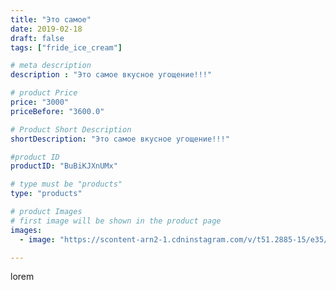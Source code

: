 ```yaml
---
title: "Это самое"
date: 2019-02-18
draft: false
tags: ["fride_ice_cream"]

# meta description
description : "Это самое вкусное угощение!!!"

# product Price
price: "3000"
priceBefore: "3600.0"

# Product Short Description
shortDescription: "Это самое вкусное угощение!!!"

#product ID
productID: "BuBiKJXnUMx"

# type must be "products"
type: "products"

# product Images
# first image will be shown in the product page
images:
  - image: "https://scontent-arn2-1.cdninstagram.com/v/t51.2885-15/e35/51113266_1058685904338229_6958363305265326867_n.jpg?se=7&tp=1&_nc_ht=scontent-arn2-1.cdninstagram.com&_nc_cat=101&_nc_ohc=H7O5KWjQWHoAX_Cv0i8&ccb=7-4&oh=ab1f2a27eb2148fe78bd16b210481fe8&oe=608280BB&ig_cache_key=MTk4MjAxNTU0MTg1NTczMjUyOQ%3D%3D.2-ccb7-4"

---
```

lorem
